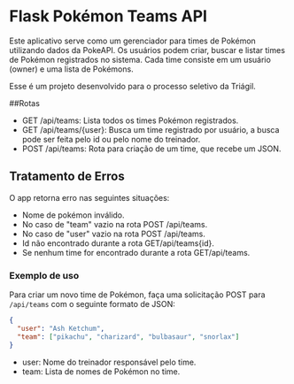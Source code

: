 # Flask Pokémon Teams API

Este aplicativo serve como um gerenciador para times de Pokémon utilizando dados da PokeAPI. Os usuários podem criar, buscar e listar times de Pokémon registrados no sistema. Cada time consiste em um usuário (owner) e uma lista de Pokémons.

Esse é um projeto desenvolvido para o processo seletivo da Triágil.

##Rotas
- GET /api/teams: Lista todos os times Pokémon registrados.
- GET /api/teams/{user}: Busca um time registrado por usuário, a busca pode ser feita pelo id ou pelo nome do treinador.
- POST /api/teams: Rota para criação de um time, que recebe um JSON.

## Tratamento de Erros
O app retorna erro nas seguintes situações:
- Nome de pokémon inválido.
- No caso de "team" vazio na rota POST /api/teams.
- No caso de "user" vazio na rota POST /api/teams. 
- Id não encontrado durante a rota GET/api/teams{id}.
- Se nenhum time for encontrado durante a rota GET/api/teams.

### Exemplo de uso

Para criar um novo time de Pokémon, faça uma solicitação POST para `/api/teams` com o seguinte formato de JSON:

```json
{
  "user": "Ash Ketchum",
  "team": ["pikachu", "charizard", "bulbasaur", "snorlax"]
}
```

- user: Nome do treinador responsável pelo time.
- team: Lista de nomes de Pokémon no time.
